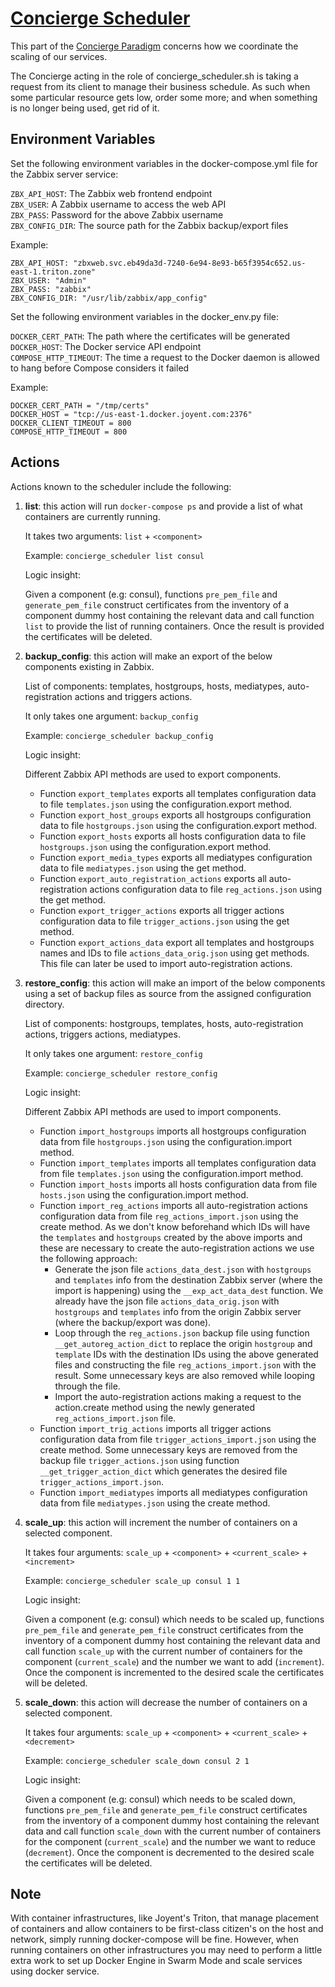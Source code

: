 # [Concierge Scheduler](http://www.mesoform.com/blog-listing/info/the-concierge-paradigm/)

This part of the [Concierge Paradigm](http://www.mesoform.com/blog-listing/info/the-concierge-paradigm) concerns how we coordinate the scaling of our services.

The Concierge acting in the role of concierge_scheduler.sh is taking a request from its client to manage their business schedule. As such when some particular resource gets low, order some more; and when something is no longer being used, get rid of it.

## Environment Variables

Set the following environment variables in the docker-compose.yml file for the Zabbix server service:

`ZBX_API_HOST`: The Zabbix web frontend endpoint \
`ZBX_USER`: A Zabbix username to access the web API \
`ZBX_PASS`: Password for the above Zabbix username \
`ZBX_CONFIG_DIR`: The source path for the Zabbix backup/export files 

Example:
```
ZBX_API_HOST: "zbxweb.svc.eb49da3d-7240-6e94-8e93-b65f3954c652.us-east-1.triton.zone"
ZBX_USER: "Admin"
ZBX_PASS: "zabbix"
ZBX_CONFIG_DIR: "/usr/lib/zabbix/app_config"
```

Set the following environment variables in the docker_env.py file:

`DOCKER_CERT_PATH`: The path where the certificates will be generated \
`DOCKER_HOST`: The Docker service API endpoint \
`COMPOSE_HTTP_TIMEOUT`: The time a request to the Docker daemon is allowed to hang before Compose considers it failed 

Example:
```
DOCKER_CERT_PATH = "/tmp/certs"
DOCKER_HOST = "tcp://us-east-1.docker.joyent.com:2376"
DOCKER_CLIENT_TIMEOUT = 800
COMPOSE_HTTP_TIMEOUT = 800
```

## Actions

Actions known to the scheduler include the following:

1. **list**: this action will run `docker-compose ps` and provide a list of what containers are currently running.

    It takes two arguments: `list` + `<component>`
    
    Example: `concierge_scheduler list consul`
    
    Logic insight:
    
    Given a component (e.g: consul), functions `pre_pem_file` and `generate_pem_file` construct certificates from the inventory of a component dummy host containing the relevant data and call function `list` to provide the list of running containers. Once the result is provided the certificates will be deleted.
  
2. **backup_config**: this action will make an export of the below components existing in Zabbix.

    List of components: templates, hostgroups, hosts, mediatypes, auto-registration actions and triggers actions.
  
    It only takes one argument: `backup_config`
    
    Example: `concierge_scheduler backup_config`
    
    Logic insight:
    
    Different Zabbix API methods are used to export components.
    * Function `export_templates` exports all templates configuration data to file `templates.json` using the configuration.export method. 
    * Function `export_host_groups` exports all hostgroups configuration data to file `hostgroups.json` using the configuration.export method. 
    * Function `export_hosts` exports all hosts configuration data to file `hostgroups.json` using the configuration.export method. 
    * Function `export_media_types` exports all mediatypes configuration data to file `mediatypes.json` using the get method.
    * Function `export_auto_registration_actions` exports all auto-registration actions configuration data to file `reg_actions.json` using the get method.
    * Function `export_trigger_actions` exports all trigger actions configuration data to file `trigger_actions.json` using the get method.
    * Function `export_actions_data` export all templates and hostgroups names and IDs to file `actions_data_orig.json` using get methods. This file can later be used to import auto-registration actions.
  
3. **restore_config**: this action will make an import of the below components using a set of backup files as source from the      assigned configuration directory.

    List of components: hostgroups, templates, hosts, auto-registration actions, triggers actions, mediatypes.
  
    It only takes one argument: `restore_config`
    
    Example: `concierge_scheduler restore_config`
    
    Logic insight:
        
    Different Zabbix API methods are used to import components.
    * Function `import_hostgroups` imports all hostgroups configuration data from file `hostgroups.json` using the configuration.import method. 
    * Function `import_templates` imports all templates configuration data from file `templates.json` using the configuration.import method. 
    * Function `import_hosts` imports all hosts configuration data from file `hosts.json` using the configuration.import method. 
    * Function `import_reg_actions` imports all auto-registration actions configuration data from file `reg_actions_import.json` using the create method. As we don't know beforehand which IDs will have the `templates` and `hostgroups` created by the above imports and these are necessary to create the auto-registration actions we use the following approach: 
        * Generate the json file `actions_data_dest.json` with `hostgroups` and `templates` info from the destination Zabbix server (where the import is happening) using the `__exp_act_data_dest` function. We already have the json file `actions_data_orig.json` with `hostgroups` and `templates` info from the origin Zabbix server (where the backup/export was done).
        * Loop through the `reg_actions.json` backup file using function `__get_autoreg_action_dict` to replace the origin `hostgroup` and `template` IDs with the destination IDs using the above generated files and constructing the file `reg_actions_import.json` with the result. Some unnecessary keys are also removed while looping through the file.
        * Import the auto-registration actions making a request to the action.create method using the newly generated `reg_actions_import.json` file.
    * Function `import_trig_actions` imports all trigger actions configuration data from file `trigger_actions_import.json` using the create method. Some unnecessary keys are removed from the backup file `trigger_actions.json` using function `__get_trigger_action_dict` which generates the desired file `trigger_actions_import.json`.
    * Function `import_mediatypes` imports all mediatypes configuration data from file `mediatypes.json` using the create method.
  
4. **scale_up**: this action will increment the number of containers on a selected component.

    It takes four arguments: `scale_up` + `<component>` + `<current_scale>` + `<increment>`
    
    Example: `concierge_scheduler scale_up consul 1 1`

    Logic insight:
    
    Given a component (e.g: consul) which needs to be scaled up, functions `pre_pem_file` and `generate_pem_file` construct certificates from the inventory of a component dummy host containing the relevant data and call function `scale_up` with the current number of containers for the component (`current_scale`) and the number we want to add (`increment`). Once the component is incremented  to the desired scale the certificates will be deleted.

5. **scale_down**: this action will decrease the number of containers on a selected component.

    It takes four arguments: `scale_up` + `<component>` + `<current_scale>` + `<decrement>`
  
    Example: `concierge_scheduler scale_down consul 2 1`
    
    Logic insight:
    
    Given a component (e.g: consul) which needs to be scaled down, functions `pre_pem_file` and `generate_pem_file` construct certificates from the inventory of a component dummy host containing the relevant data and call function `scale_down` with the current number of containers for the component (`current_scale`) and the number we want to reduce (`decrement`). Once the component is decremented to the desired scale the certificates will be deleted.
    
## Note

With container infrastructures, like Joyent's Triton, that manage placement of containers and allow containers to be first-class citizen's on the host and network, simply running docker-compose will be fine. However, when running containers on other infrastructures you may need to perform a little extra work to set up Docker Engine in Swarm Mode and scale services using docker service.

